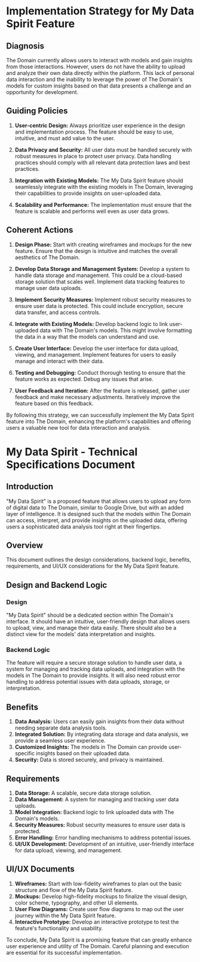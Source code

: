 # Implementation Strategy for My Data Spirit Feature

## Diagnosis

The Domain currently allows users to interact with models and gain insights from those interactions. However, users do not have the ability to upload and analyze their own data directly within the platform. This lack of personal data interaction and the inability to leverage the power of The Domain's models for custom insights based on that data presents a challenge and an opportunity for development.

## Guiding Policies

1. **User-centric Design:** Always prioritize user experience in the design and implementation process. The feature should be easy to use, intuitive, and must add value to the user.

2. **Data Privacy and Security:** All user data must be handled securely with robust measures in place to protect user privacy. Data handling practices should comply with all relevant data protection laws and best practices.

3. **Integration with Existing Models:** The My Data Spirit feature should seamlessly integrate with the existing models in The Domain, leveraging their capabilities to provide insights on user-uploaded data.

4. **Scalability and Performance:** The implementation must ensure that the feature is scalable and performs well even as user data grows.

## Coherent Actions

1. **Design Phase:** Start with creating wireframes and mockups for the new feature. Ensure that the design is intuitive and matches the overall aesthetics of The Domain.

2. **Develop Data Storage and Management System:** Develop a system to handle data storage and management. This could be a cloud-based storage solution that scales well. Implement data tracking features to manage user data uploads.

3. **Implement Security Measures:** Implement robust security measures to ensure user data is protected. This could include encryption, secure data transfer, and access controls.

4. **Integrate with Existing Models:** Develop backend logic to link user-uploaded data with The Domain's models. This might involve formatting the data in a way that the models can understand and use.

5. **Create User Interface:** Develop the user interface for data upload, viewing, and management. Implement features for users to easily manage and interact with their data.

6. **Testing and Debugging:** Conduct thorough testing to ensure that the feature works as expected. Debug any issues that arise.

7. **User Feedback and Iteration:** After the feature is released, gather user feedback and make necessary adjustments. Iteratively improve the feature based on this feedback.

By following this strategy, we can successfully implement the My Data Spirit feature into The Domain, enhancing the platform's capabilities and offering users a valuable new tool for data interaction and analysis.


# My Data Spirit - Technical Specifications Document

## Introduction
"My Data Spirit" is a proposed feature that allows users to upload any form of digital data to The Domain, similar to Google Drive, but with an added layer of intelligence. It is designed such that the models within The Domain can access, interpret, and provide insights on the uploaded data, offering users a sophisticated data analysis tool right at their fingertips.

## Overview
This document outlines the design considerations, backend logic, benefits, requirements, and UI/UX considerations for the My Data Spirit feature.

## Design and Backend Logic

### Design
"My Data Spirit" should be a dedicated section within The Domain's interface. It should have an intuitive, user-friendly design that allows users to upload, view, and manage their data easily. There should also be a distinct view for the models' data interpretation and insights.

### Backend Logic
The feature will require a secure storage solution to handle user data, a system for managing and tracking data uploads, and integration with the models in The Domain to provide insights. It will also need robust error handling to address potential issues with data uploads, storage, or interpretation.

## Benefits
1. **Data Analysis:** Users can easily gain insights from their data without needing separate data analysis tools.
2. **Integrated Solution:** By integrating data storage and data analysis, we provide a seamless user experience.
3. **Customized Insights:** The models in The Domain can provide user-specific insights based on their uploaded data.
4. **Security:** Data is stored securely, and privacy is maintained.

## Requirements
1. **Data Storage:** A scalable, secure data storage solution.
2. **Data Management:** A system for managing and tracking user data uploads.
3. **Model Integration:** Backend logic to link uploaded data with The Domain's models.
4. **Security Measures:** Robust security measures to ensure user data is protected.
5. **Error Handling:** Error handling mechanisms to address potential issues.
6. **UI/UX Development:** Development of an intuitive, user-friendly interface for data upload, viewing, and management.

## UI/UX Documents
1. **Wireframes:** Start with low-fidelity wireframes to plan out the basic structure and flow of the My Data Spirit feature.
2. **Mockups:** Develop high-fidelity mockups to finalize the visual design, color scheme, typography, and other UI elements.
3. **User Flow Diagrams:** Create user flow diagrams to map out the user journey within the My Data Spirit feature.
4. **Interactive Prototype:** Develop an interactive prototype to test the feature's functionality and usability.

To conclude, My Data Spirit is a promising feature that can greatly enhance user experience and utility of The Domain. Careful planning and execution are essential for its successful implementation.



